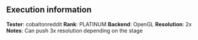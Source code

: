 ## Execution information

**Tester**: cobaltonreddit
**Rank**: PLATINUM
**Backend**: OpenGL
**Resolution**: 2x
**Notes**: Can push 3x resolution depending on the stage